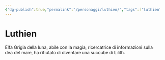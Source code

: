 ```yaml
---
{"dg-publish":true,"permalink":"/personaggi/luthien/","tags":["luthien"],"noteIcon":""}
---
```


# Luthien


Elfa Grigia della luna, abile con la magia, ricercatrice di informazioni sulla dea del mare, ha rifiutato di diventare una succube di Lilith.
